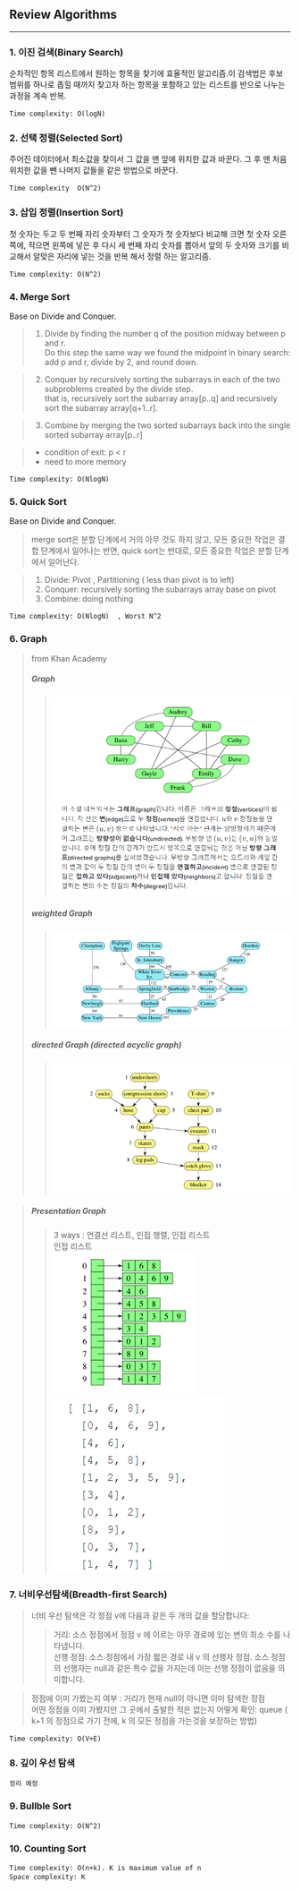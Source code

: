 ## Review Algorithms  
___  

### 1. 이진 검색(Binary Search)  
순차적인 항목 리스트에서 원하는 항목을 찾기에 효율적인 알고리즘.이 검색법은 후보 범위를 하나로 좁힐 때까지 찾고자 하는 항목을 포함하고 있는 리스트를 반으로 나누는 과정을 계속 반복.  

	Time complexity: O(logN)

### 2. 선택 정렬(Selected Sort)  
주어진 데이터에서 최소값을 찾이서 그 값을 맨 앞에 위치한 값과 바꾼다. 그 후 맨 처음 위치한 값을 뺀 나머지 값들을 같은 방법으로 바꾼다.  

	Time complexity  O(N^2)	


### 3. 삽입 정렬(Insertion Sort)
첫 숫자는 두고 두 번째 자리 숫자부터 그 숫자가 첫 숫자보다 비교해 크면 첫 숫자 오른쪽에, 작으면 왼쪽에 넣은 후 다시 세 번째 자리 숫자를 뽑아서 앞의 두 숫자와 크기를 비교해서 알맞은 자리에 넣는 것을 반복 해서 정렬 하는 알고리즘.  

	Time complexity: O(N^2)	


### 4. Merge Sort
Base on Divide and Conquer.  
>	1. Divide by finding the number q of the position midway between p and r.  
>	   Do this step the same way we found the midpoint in binary search: add p and r, divide by 2, and round down.  

> 	2. Conquer by recursively sorting the subarrays in each of the two subproblems created by the divide step.  
>	   that is, recursively sort the subarray array[p..q] and recursively sort the subarray array[q+1..r].  

>	3. Combine by merging the two sorted subarrays back into the single sorted subarray array[p..r]  

>	- condition of exit: p < r  
>	- need to more memory  


	Time complexity: O(NlogN)  


### 5. Quick Sort
Base on Divide and Conquer.
> merge sort은 분할 단계에서 거의 아무 것도 하지 않고, 모든 중요한 작업은 결합 단계에서 일어나는 반면, quick sort는 반대로, 모든 중요한 작업은 분할 단계에서 일어난다.

> 1. Divide: Pivot , Partitioning ( less than pivot is to left)  
> 2. Conquer: recursively sorting the subarrays array base on pivot  
> 3. Combine: doing nothing  

	Time complexity: O(NlogN)  , Worst N^2  

### 6. Graph
> from Khan Academy
> ##### Graph
>> ![image#1](./img/graph.png)  
>> ![image#2](./img/explain.png)  
> ##### weighted Graph  
>> ![image#3](./img/weight_g.png)  
> ##### directed Graph (directed acyclic graph)
>> ![image#4](./img/directed.png)  

> ##### Presentation Graph
>> 3 ways : 연결선 리스트, 인접 행렬, 인접 리스트  
>> 인접 리스트  
>> ![image#5](./img/pre_graph.png) ![image#6](./img/pre_graph2.png)  

### 7. 너비우선탐색(Breadth-first Search)
> 너비 우선 탐색은 각 정점 v에 다음과 같은 두 개의 값을 할당합니다:  
>> 거리: 소스 정점에서 정점 v 에 이르는 아무 경로에 있는 변의 최소 수를 나타냅니다.  
>> 선행 정점: 소스 정점에서 가장 짧은 경로 내 v 의 선행자 정점. 소스 정점의 선행자는 null과 같은 특수 값을 가지는데 이는 선행 정점이 없음을 의미합니다.  

> 정점에 이미 가봤는지 여부 : 거리가 현재 null이 아니면 이미 탐색한 정점  
> 어떤 정점을 이미 가봤지만 그 곳에서 출발한 적은 없는지 어떻게 확인: queue  ( k+1 의 정점으로 가기 전에, k 의 모든 정점을 가는것을 보장하는 방법)  

	Time complexity: O(V+E)

### 8. 깊이 우선 탐색  

	정리 예정  


### 9. Bullble Sort  

	Time complexity: O(N^2)  

### 10. Counting Sort  

	Time complexity: O(n+k). K is maximum value of n  
	Space complexity: K  



